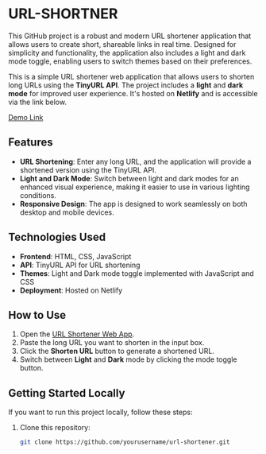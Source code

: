 # URL-SHORTNER
This GitHub project is a robust and modern URL shortener application that allows users to create short, shareable links in real time. Designed for simplicity and functionality, the application also includes a light and dark mode toggle, enabling users to switch themes based on their preferences.


This is a simple URL shortener web application that allows users to shorten long URLs using the **TinyURL API**. The project includes a **light** and **dark mode** for improved user experience. It's hosted on **Netlify** and is accessible via the link below.

[Demo Link](https://razi-urlshortner.netlify.app)

## Features

- **URL Shortening**: Enter any long URL, and the application will provide a shortened version using the TinyURL API.
- **Light and Dark Mode**: Switch between light and dark modes for an enhanced visual experience, making it easier to use in various lighting conditions.
- **Responsive Design**: The app is designed to work seamlessly on both desktop and mobile devices.

## Technologies Used

- **Frontend**: HTML, CSS, JavaScript
- **API**: TinyURL API for URL shortening
- **Themes**: Light and Dark mode toggle implemented with JavaScript and CSS
- **Deployment**: Hosted on Netlify

## How to Use

1. Open the [URL Shortener Web App](https://razi-urlshortner.netlify.app).
2. Paste the long URL you want to shorten in the input box.
3. Click the **Shorten URL** button to generate a shortened URL.
4. Switch between **Light** and **Dark** mode by clicking the mode toggle button.

## Getting Started Locally

If you want to run this project locally, follow these steps:

1. Clone this repository:
   ```bash
   git clone https://github.com/yourusername/url-shortener.git
